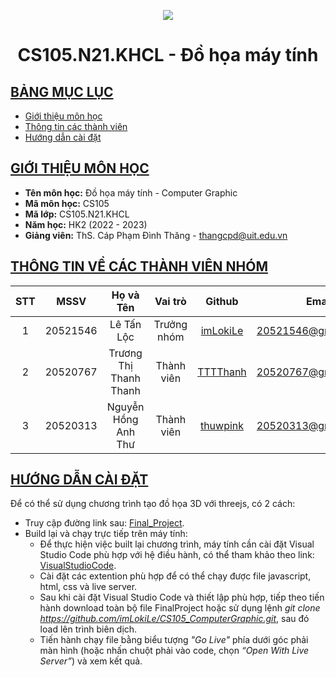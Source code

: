 <p align="center">
   <a href="https://www.uit.edu.vn/">
      <img src="https://i.imgur.com/WmMnSRt.png" border="none">
   </a>
</p>
<h1 align="center">
    CS105.N21.KHCL - Đồ họa máy tính
</h1>

## [BẢNG MỤC LỤC](#top)
* [Giới thiệu môn học](#giới-thiệu-môn-học)
* [Thông tin các thành viên](#thông-tin-về-các-thành-viên-nhóm)
* [Hướng dẫn cài đặt](#hướng-dẫn-cài-đặt)

## [GIỚI THIỆU MÔN HỌC](#top)
* **Tên môn học:** Đồ họa máy tính - Computer Graphic
* **Mã môn học:** CS105
* **Mã lớp:** CS105.N21.KHCL
* **Năm học:** HK2 (2022 - 2023)
* **Giảng viên:** ThS. Cáp Phạm Đình Thăng - thangcpd@uit.edu.vn


## [THÔNG TIN VỀ CÁC THÀNH VIÊN NHÓM](#top)
| STT    | MSSV          | Họ và Tên                |Vai trò    | Github                                          | Email                   |
| :----: |:-------------:| :-----------------------:|:---------:|:-----------------------------------------------:|:-------------------------:
| 1      | 20521546      | Lê Tấn Lộc               |Trưởng nhóm|[imLokiLe](https://github.com/leetnlok)          |20521546@gm.uit.edu.vn   |
| 2      | 20520767      | Trương Thị Thanh Thanh   |Thành viên |[TTTThanh](https://github.com/TTTThanh2812)      |20520767@gm.uit.edu.vn   |
| 3      | 20520313      | Nguyễn Hồng Anh Thư      |Thành viên |[thuwpink](https://github.com/thuwpink)          |20520313@gm.uit.edu.vn   |


## [HƯỚNG DẪN CÀI ĐẶT](#top)
Để có thể sử dụng chương trình tạo đồ họa 3D với threejs, có 2 cách:
* Truy cập đường link sau: [Final_Project](https://imlokile.github.io/CS105_ComputerGraphic/).
* Build lại và chạy trực tiếp trên máy tính:
  - Để thực hiện việc built lại chương trình, máy tính cần cài đặt Visual Studio Code phù hợp với hệ điều hành, có thể tham khảo theo link: [VisualStudioCode](https://code.visualstudio.com/download).
  - Cài đặt các extention phù hợp để có thể chạy được file javascript, html, css và live server.
  - Sau khi cài đặt Visual Studio Code và thiết lập phù hợp, tiếp theo tiến hành download toàn bộ file FinalProject hoặc sử dụng lệnh *git clone https://github.com/imLokiLe/CS105_ComputerGraphic.git*, sau đó load lên trình biên dịch.
  - Tiến hành chạy file bằng biểu tượng *"Go Live"* phía dưới góc phải màn hình (hoặc nhấn chuột phải vào code, chọn *“Open With Live Server”*) và xem kết quả.
